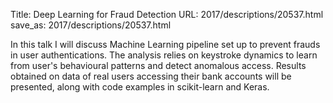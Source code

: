 Title: Deep Learning for Fraud Detection 
URL: 2017/descriptions/20537.html
save_as: 2017/descriptions/20537.html



In this talk I will discuss Machine Learning pipeline set up to prevent frauds in user authentications. The analysis relies on keystroke dynamics to learn from user's behavioural patterns and detect anomalous access. Results obtained on data of real users accessing their bank accounts will be presented, along with code examples in scikit-learn and Keras. 